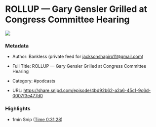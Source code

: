 # ROLLUP —  Gary Gensler Grilled at Congress Committee Hearing

![](https://wsrv.nl/?url=https%3A%2F%2Fwww.bankless.com%2Fassets%2Fimg%2FpodcastWhite.jpg&w=100&h=100)

### Metadata

- Author: Bankless (private feed for jacksonshapiro11@gmail.com)
- Full Title: ROLLUP —  Gary Gensler Grilled at Congress Committee Hearing
- Category: #podcasts



- URL: https://share.snipd.com/episode/4bd92b62-a2a6-45c1-9c6d-0007f3e477d0

### Highlights

- 1min Snip ([Time 0:31:28](https://share.snipd.com/snip/255ddd66-db34-4716-b8cd-7a32a155df51))
